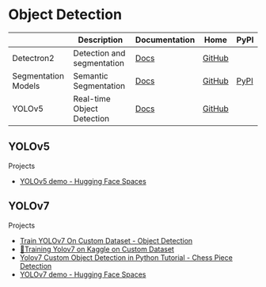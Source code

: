 Object Detection
===

|                     | Description                | Documentation                                                | Home                                                         | PyPI                                                         |
| ------------------- | -------------------------- | ------------------------------------------------------------ | ------------------------------------------------------------ | ------------------------------------------------------------ |
| Detectron2          | Detection and segmentation | [Docs](https://detectron2.readthedocs.io/en/latest/)         | [GitHub](https://github.com/facebookresearch/detectron2)     |                                                              |
| Segmentation Models | Semantic Segmentation      | [Docs](https://segmentation-models.readthedocs.io/en/latest/index.html) | [GitHub](https://github.com/qubvel/segmentation_models.pytorch) | [PyPI](https://pypi.org/project/segmentation-models-pytorch/) |
| YOLOv5              | Real-time Object Detection | [Docs](https://docs.ultralytics.com/)                        | [GitHub](https://github.com/ultralytics/yolov5)              |                                                              |

YOLOv5
---

Projects

- [YOLOv5 demo - Hugging Face Spaces](https://huggingface.co/spaces/shriarul5273/yolov5)

YOLOv7
---

Projects

- [Train YOLOv7 On Custom Dataset - Object Detection](https://youtu.be/rfDj1oORpeg)
- [🚀Training Yolov7 on Kaggle on Custom Dataset](https://www.kaggle.com/code/owaiskhan9654/training-yolov7-on-kaggle-on-custom-dataset)
- [Yolov7 Custom Object Detection in Python Tutorial - Chess Piece Detection](https://youtu.be/RXbtSwZsoEU)
- [YOLOv7 demo - Hugging Face Spaces](https://huggingface.co/spaces/JackerKun/yolov7)
